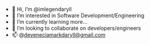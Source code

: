 - 👋 Hi, I’m @imlegendaryll
- 👀 I’m interested in Software Development/Engineering
- 🌱 I’m currently learning more...
- 💞️ I’m looking to collaborate on developers/engineers
- 📫 @deveneciamarkdaryll@gmail.com

<!---
imlegendaryll/imlegendaryll is a ✨ special ✨ repository because its `README.md` (this file) appears on your GitHub profile.
You can click the Preview link to take a look at your changes.
--->
